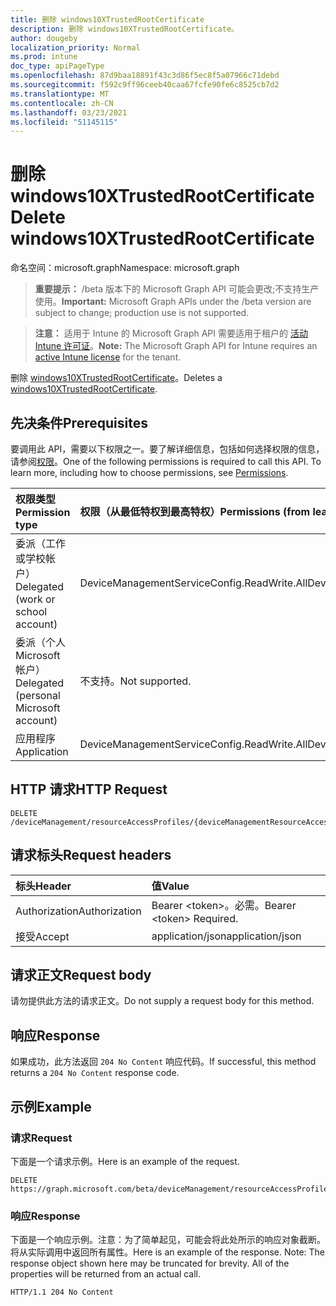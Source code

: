 ```yaml
---
title: 删除 windows10XTrustedRootCertificate
description: 删除 windows10XTrustedRootCertificate。
author: dougeby
localization_priority: Normal
ms.prod: intune
doc_type: apiPageType
ms.openlocfilehash: 87d9baa18891f43c3d86f5ec8f5a07966c71debd
ms.sourcegitcommit: f592c9ff96ceeb40caa67fcfe90fe6c8525cb7d2
ms.translationtype: MT
ms.contentlocale: zh-CN
ms.lasthandoff: 03/23/2021
ms.locfileid: "51145115"
---
```

# <a name="delete-windows10xtrustedrootcertificate"></a><span data-ttu-id="ebc97-103">删除 windows10XTrustedRootCertificate</span><span class="sxs-lookup"><span data-stu-id="ebc97-103">Delete windows10XTrustedRootCertificate</span></span>

<span data-ttu-id="ebc97-104">命名空间：microsoft.graph</span><span class="sxs-lookup"><span data-stu-id="ebc97-104">Namespace: microsoft.graph</span></span>

> <span data-ttu-id="ebc97-105">**重要提示：** /beta 版本下的 Microsoft Graph API 可能会更改;不支持生产使用。</span><span class="sxs-lookup"><span data-stu-id="ebc97-105">**Important:** Microsoft Graph APIs under the /beta version are subject to change; production use is not supported.</span></span>

> <span data-ttu-id="ebc97-106">**注意：** 适用于 Intune 的 Microsoft Graph API 需要适用于租户的 [活动 Intune 许可证](https://go.microsoft.com/fwlink/?linkid=839381)。</span><span class="sxs-lookup"><span data-stu-id="ebc97-106">**Note:** The Microsoft Graph API for Intune requires an [active Intune license](https://go.microsoft.com/fwlink/?linkid=839381) for the tenant.</span></span>

<span data-ttu-id="ebc97-107">删除 [windows10XTrustedRootCertificate](../resources/intune-rapolicy-windows10xtrustedrootcertificate.md)。</span><span class="sxs-lookup"><span data-stu-id="ebc97-107">Deletes a [windows10XTrustedRootCertificate](../resources/intune-rapolicy-windows10xtrustedrootcertificate.md).</span></span>

## <a name="prerequisites"></a><span data-ttu-id="ebc97-108">先决条件</span><span class="sxs-lookup"><span data-stu-id="ebc97-108">Prerequisites</span></span>
<span data-ttu-id="ebc97-p101">要调用此 API，需要以下权限之一。要了解详细信息，包括如何选择权限的信息，请参阅[权限](/graph/permissions-reference)。</span><span class="sxs-lookup"><span data-stu-id="ebc97-p101">One of the following permissions is required to call this API. To learn more, including how to choose permissions, see [Permissions](/graph/permissions-reference).</span></span>

|<span data-ttu-id="ebc97-111">权限类型</span><span class="sxs-lookup"><span data-stu-id="ebc97-111">Permission type</span></span>|<span data-ttu-id="ebc97-112">权限（从最低特权到最高特权）</span><span class="sxs-lookup"><span data-stu-id="ebc97-112">Permissions (from least to most privileged)</span></span>|
|:---|:---|
|<span data-ttu-id="ebc97-113">委派（工作或学校帐户）</span><span class="sxs-lookup"><span data-stu-id="ebc97-113">Delegated (work or school account)</span></span>|<span data-ttu-id="ebc97-114">DeviceManagementServiceConfig.ReadWrite.All</span><span class="sxs-lookup"><span data-stu-id="ebc97-114">DeviceManagementServiceConfig.ReadWrite.All</span></span>|
|<span data-ttu-id="ebc97-115">委派（个人 Microsoft 帐户）</span><span class="sxs-lookup"><span data-stu-id="ebc97-115">Delegated (personal Microsoft account)</span></span>|<span data-ttu-id="ebc97-116">不支持。</span><span class="sxs-lookup"><span data-stu-id="ebc97-116">Not supported.</span></span>|
|<span data-ttu-id="ebc97-117">应用程序</span><span class="sxs-lookup"><span data-stu-id="ebc97-117">Application</span></span>|<span data-ttu-id="ebc97-118">DeviceManagementServiceConfig.ReadWrite.All</span><span class="sxs-lookup"><span data-stu-id="ebc97-118">DeviceManagementServiceConfig.ReadWrite.All</span></span>|

## <a name="http-request"></a><span data-ttu-id="ebc97-119">HTTP 请求</span><span class="sxs-lookup"><span data-stu-id="ebc97-119">HTTP Request</span></span>
<!-- {
  "blockType": "ignored"
}
-->
``` http
DELETE /deviceManagement/resourceAccessProfiles/{deviceManagementResourceAccessProfileBaseId}
```

## <a name="request-headers"></a><span data-ttu-id="ebc97-120">请求标头</span><span class="sxs-lookup"><span data-stu-id="ebc97-120">Request headers</span></span>
|<span data-ttu-id="ebc97-121">标头</span><span class="sxs-lookup"><span data-stu-id="ebc97-121">Header</span></span>|<span data-ttu-id="ebc97-122">值</span><span class="sxs-lookup"><span data-stu-id="ebc97-122">Value</span></span>|
|:---|:---|
|<span data-ttu-id="ebc97-123">Authorization</span><span class="sxs-lookup"><span data-stu-id="ebc97-123">Authorization</span></span>|<span data-ttu-id="ebc97-124">Bearer &lt;token&gt;。必需。</span><span class="sxs-lookup"><span data-stu-id="ebc97-124">Bearer &lt;token&gt; Required.</span></span>|
|<span data-ttu-id="ebc97-125">接受</span><span class="sxs-lookup"><span data-stu-id="ebc97-125">Accept</span></span>|<span data-ttu-id="ebc97-126">application/json</span><span class="sxs-lookup"><span data-stu-id="ebc97-126">application/json</span></span>|

## <a name="request-body"></a><span data-ttu-id="ebc97-127">请求正文</span><span class="sxs-lookup"><span data-stu-id="ebc97-127">Request body</span></span>
<span data-ttu-id="ebc97-128">请勿提供此方法的请求正文。</span><span class="sxs-lookup"><span data-stu-id="ebc97-128">Do not supply a request body for this method.</span></span>

## <a name="response"></a><span data-ttu-id="ebc97-129">响应</span><span class="sxs-lookup"><span data-stu-id="ebc97-129">Response</span></span>
<span data-ttu-id="ebc97-130">如果成功，此方法返回 `204 No Content` 响应代码。</span><span class="sxs-lookup"><span data-stu-id="ebc97-130">If successful, this method returns a `204 No Content` response code.</span></span>

## <a name="example"></a><span data-ttu-id="ebc97-131">示例</span><span class="sxs-lookup"><span data-stu-id="ebc97-131">Example</span></span>

### <a name="request"></a><span data-ttu-id="ebc97-132">请求</span><span class="sxs-lookup"><span data-stu-id="ebc97-132">Request</span></span>
<span data-ttu-id="ebc97-133">下面是一个请求示例。</span><span class="sxs-lookup"><span data-stu-id="ebc97-133">Here is an example of the request.</span></span>
``` http
DELETE https://graph.microsoft.com/beta/deviceManagement/resourceAccessProfiles/{deviceManagementResourceAccessProfileBaseId}
```

### <a name="response"></a><span data-ttu-id="ebc97-134">响应</span><span class="sxs-lookup"><span data-stu-id="ebc97-134">Response</span></span>
<span data-ttu-id="ebc97-p102">下面是一个响应示例。注意：为了简单起见，可能会将此处所示的响应对象截断。将从实际调用中返回所有属性。</span><span class="sxs-lookup"><span data-stu-id="ebc97-p102">Here is an example of the response. Note: The response object shown here may be truncated for brevity. All of the properties will be returned from an actual call.</span></span>
``` http
HTTP/1.1 204 No Content
```




